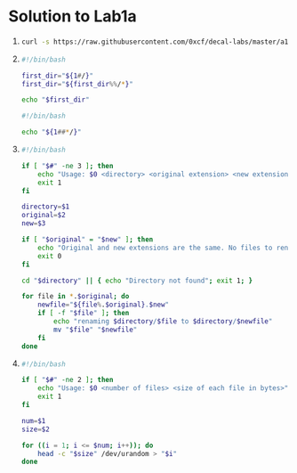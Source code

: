 # Solution to Lab1a

1. ```bash
   curl -s https://raw.githubusercontent.com/0xcf/decal-labs/master/a1/albums.txt | grep ', Future' | cut -d',' -f1 | while read album; do mkdir -p "$album"; done
   ```

2. ```car.sh
   #!/bin/bash
   
   first_dir="${1#/}"
   first_dir="${first_dir%%/*}"
   
   echo "$first_dir"
   ```

   ```cdr.sh
   #!/bin/bash
   
   echo "${1##*/}"
   ```

3. ```rename.sh
   #!/bin/bash
   
   if [ "$#" -ne 3 ]; then
       echo "Usage: $0 <directory> <original extension> <new extension>"
       exit 1
   fi
   
   directory=$1
   original=$2
   new=$3
   
   if [ "$original" = "$new" ]; then
       echo "Original and new extensions are the same. No files to rename."
       exit 0
   fi
   
   cd "$directory" || { echo "Directory not found"; exit 1; }
   
   for file in *.$original; do
       newfile="${file%.$original}.$new"
       if [ -f "$file" ]; then
           echo "renaming $directory/$file to $directory/$newfile"
           mv "$file" "$newfile"
       fi
   done
   ```

4. ```mkrandom.sh
   #!/bin/bash
   
   if [ "$#" -ne 2 ]; then
       echo "Usage: $0 <number of files> <size of each file in bytes>"
       exit 1
   fi
   
   num=$1
   size=$2
   
   for ((i = 1; i <= $num; i++)); do
       head -c "$size" /dev/urandom > "$i"
   done
   ```

   